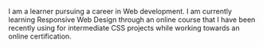 I am a learner pursuing a career in Web development. I am currently learning Responsive Web Design through an online course that I have been recently using for intermediate CSS projects while working towards an online certification.
